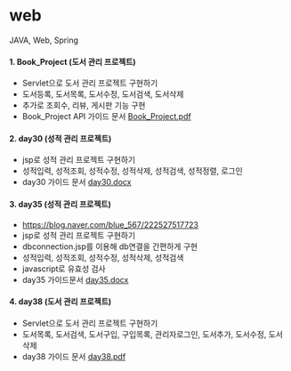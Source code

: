 # web
JAVA, Web, Spring

#### 1. Book_Project (도서 관리 프로젝트)
- Servlet으로 도서 관리 프로젝트 구현하기 
- 도서등록, 도서목록, 도서수정, 도서검색, 도서삭제
- 추가로 조회수, 리뷰, 게시판 기능 구현
- Book_Project API 가이드 문서
[Book_Project.pdf](https://github.com/JiYoon13/web/blob/main/Book_Project.pdf)


#### 2. day30 (성적 관리 프로젝트)
- jsp로 성적 관리 프로젝트 구현하기 
- 성적입력, 성적조회, 성적수정, 성적삭제, 성적검색, 성적정렬, 로그인
- day30 가이드 문서 
[day30.docx](https://github.com/JiYoon13/web/blob/main/day30.docx)

#### 3. day35 (성적 관리 프로젝트)
- https://blog.naver.com/blue_567/222527517723
- jsp로 성적 관리 프로젝트 구현하기 
- dbconnection.jsp를 이용해 db연결을 간편하게 구현
- 성적입력, 성적조회, 성적수정, 성적삭제, 성적검색
- javascript로 유효성 검사
- day35 가이드문서
[day35.docx](https://github.com/JiYoon13/web/blob/main/day35.docx)

#### 4. day38 (도서 관리 프로젝트)
- Servlet으로 도서 관리 프로젝트 구현하기
- 도서목록, 도서검색, 도서구입, 구입목록, 관리자로그인, 도서추가, 도서수정, 도서삭제
- day38 가이드 문서
[day38.pdf](https://github.com/JiYoon13/web/blob/main/day38.pdf)
